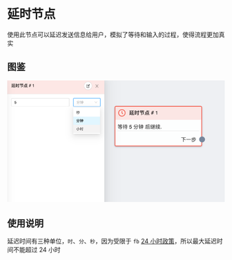 # 延时节点

使用此节点可以延迟发送信息给用户，模拟了等待和输入的过程，使得流程更加真实

## 图鉴

![smart_delay](../../../imgs/smart_delay.png)

## 使用说明

延迟时间有三种单位，`时`、`分`、`秒`，因为受限于 `fb` [24 小时政策](
    https://developers.facebook.com/docs/messenger-platform/reference/send-api/
    )，所以最大延迟时间不能超过 24 小时
